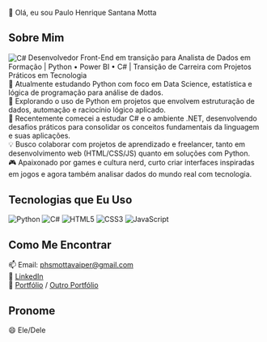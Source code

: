 👋 Olá, eu sou Paulo Henrique Santana Motta

## Sobre Mim  
<img src="https://img.icons8.com/color/48/000000/c-sharp-logo.png" alt="C#" style="vertical-align:middle;"/> Desenvolvedor Front-End em transição para Analista de Dados em Formação | Python • Power BI • C# | Transição de Carreira com Projetos Práticos em Tecnologia  
🌱 Atualmente estudando Python com foco em Data Science, estatística e lógica de programação para análise de dados.  
🚀 Explorando o uso de Python em projetos que envolvem estruturação de dados, automação e raciocínio lógico aplicado.  
🚀 Recentemente comecei a estudar C# e o ambiente .NET, desenvolvendo desafios práticos para consolidar os conceitos fundamentais da linguagem e suas aplicações.  
💡 Busco colaborar com projetos de aprendizado e freelancer, tanto em desenvolvimento web (HTML/CSS/JS) quanto em soluções com Python.  
🎮 Apaixonado por games e cultura nerd, curto criar interfaces inspiradas em jogos e agora também analisar dados do mundo real com tecnologia.  

## Tecnologias que Eu Uso  
<p>  
  <img src="https://img.icons8.com/color/48/000000/python.png" alt="Python" />  
  <img src="https://img.icons8.com/color/48/000000/c-sharp-logo.png" alt="C#" />  
  <img src="https://img.icons8.com/color/48/000000/html-5.png" alt="HTML5" />  
  <img src="https://img.icons8.com/color/48/000000/css3.png" alt="CSS3" />  
  <img src="https://img.icons8.com/color/48/000000/javascript.png" alt="JavaScript" />  
</p>


## Como Me Encontrar  
📫 Email: phsmottavaiper@gmail.com  
💼 [LinkedIn](https://www.linkedin.com/in/seu-usuario)  
🚀 [Portfólio](https://seu-portfolio.com) / [Outro Portfólio](https://outro-link.com)  

## Pronome  
😄 Ele/Dele  

